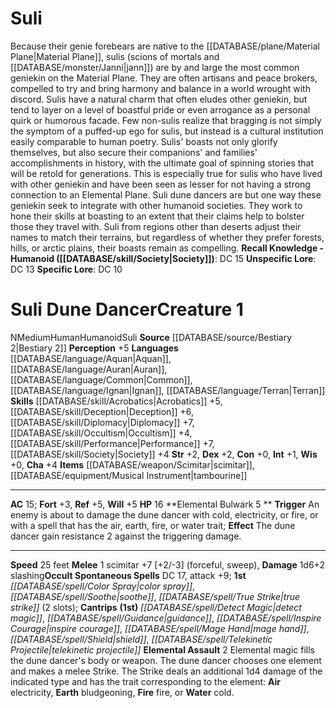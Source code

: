 ﻿---
ac: '15'
alignment: N
charisma: '+4'
constitution: '+0'
creature_ability:
- Elemental Assault
- Elemental Bulwark
creature_family: '[[DATABASE/monsterfamily/Geniekin|Geniekin]]'
dexterity: '+2'
fortitude: '+3'
hp: '16'
id: '761'
intelligence: '+1'
land_speed: '25'
language:
- '[[DATABASE/language/Aquan|Aquan]]'
- '[[DATABASE/language/Auran|Auran]]'
- '[[DATABASE/language/Common|Common]]'
- '[[DATABASE/language/Ignan|Ignan]]'
- '[[DATABASE/language/Terran|Terran]]'
level: '1'
max_speed: '25'
name: Suli Dune Dancer
perception: '+5'
rarity: Common
reflex: '+5'
size: Medium
skill:
- '[[DATABASE/skill/Acrobatics|Acrobatics]] +5'
- '[[DATABASE/skill/Deception|Deception]] +6'
- '[[DATABASE/skill/Diplomacy|Diplomacy]] +7'
- '[[DATABASE/skill/Occultism|Occultism]] +4'
- '[[DATABASE/skill/Performance|Performance]] +7'
- '[[DATABASE/skill/Society|Society]] +4'
source: '[[DATABASE/source/Bestiary 2|Bestiary 2]]'
speed:
- 25 feet
spell:
- '[[DATABASE/spell/Color Spray|Color Spray]]'
- '[[DATABASE/spell/Detect Magic|DetectMagic]]'
- '[[DATABASE/spell/Guidance|Guidance]]'
- '[[DATABASE/spell/Inspire Courage|Inspire Courage]]'
- '[[DATABASE/spell/Mage Hand|Mage Hand]]'
- '[[DATABASE/spell/Shield|Shield]]'
- '[[DATABASE/spell/Soothe|Soothe]]'
- '[[DATABASE/spell/Telekinetic Projectile|Telekinetic Projectile]]'
- '[[DATABASE/spell/True Strike|True Strike]]'
strength: '+2'
strength_req: '2'
strongest_save:
- Reflex
- Will
trait:
- '[[DATABASE/trait/Human|Human]]'
- '[[DATABASE/trait/Humanoid|Humanoid]]'
- '[[DATABASE/trait/Suli|Suli]]'
type: Creature
weakest_save:
- Fortitude
will: '+5'
wisdom: '+0'

---
# Suli

Because their genie forebears are native to the [[DATABASE/plane/Material Plane|Material Plane]], sulis (scions of mortals and [[DATABASE/monster/Janni|jann]]) are by and large the most common geniekin on the Material Plane. They are often artisans and peace brokers, compelled to try and bring harmony and balance in a world wrought with discord.
 Sulis have a natural charm that often eludes other geniekin, but tend to layer on a level of boastful pride or even arrogance as a personal quirk or humorous facade. Few non-sulis realize that bragging is not simply the symptom of a puffed-up ego for sulis, but instead is a cultural institution easily comparable to human poetry. Sulis' boasts not only glorify themselves, but also secure their companions' and families' accomplishments in history, with the ultimate goal of spinning stories that will be retold for generations. This is especially true for sulis who have lived with other geniekin and have been seen as lesser for not having a strong connection to an Elemental Plane.
 Suli dune dancers are but one way these geniekin seek to integrate with other humanoid societies. They work to hone their skills at boasting to an extent that their claims help to bolster those they travel with. Suli from regions other than deserts adjust their names to match their terrains, but regardless of whether they prefer forests, hills, or arctic plains, their boasts remain as compelling.
**Recall Knowledge - Humanoid ([[DATABASE/skill/Society|Society]])**: DC 15
**Unspecific Lore**: DC 13
**Specific Lore**: DC 10

# Suli Dune Dancer<span class="item-type">Creature 1</span>

<span class="trait-alignment item-trait">N</span><span class="trait-size item-trait">Medium</span><span class="item-trait">Human</span><span class="item-trait">Humanoid</span><span class="item-trait">Suli</span>
**Source** [[DATABASE/source/Bestiary 2|Bestiary 2]] 
**Perception** +5
**Languages** [[DATABASE/language/Aquan|Aquan]], [[DATABASE/language/Auran|Auran]], [[DATABASE/language/Common|Common]], [[DATABASE/language/Ignan|Ignan]], [[DATABASE/language/Terran|Terran]]
**Skills** [[DATABASE/skill/Acrobatics|Acrobatics]] +5, [[DATABASE/skill/Deception|Deception]] +6, [[DATABASE/skill/Diplomacy|Diplomacy]] +7, [[DATABASE/skill/Occultism|Occultism]] +4, [[DATABASE/skill/Performance|Performance]] +7, [[DATABASE/skill/Society|Society]] +4
**Str** +2, **Dex** +2, **Con** +0, **Int** +1, **Wis** +0, **Cha** +4
**Items** [[DATABASE/weapon/Scimitar|scimitar]], [[DATABASE/equipment/Musical Instrument|tambourine]]

---
**AC** 15; **Fort** +3, **Ref** +5, **Will** +5
**HP** 16
<span class="in-box-ability">**Elemental Bulwark <span class="action-icon">5</span> ** **Trigger** An enemy is about to damage the dune dancer with cold, electricity, or fire, or with a spell that has the air, earth, fire, or water trait; **Effect** The dune dancer gain resistance 2 against the triggering damage.</span>

---
**Speed** 25 feet
<span class="in-box-ability">**Melee** <span class="action-icon">1</span> scimitar +7 [+2/-3] (forceful, sweep), **Damage** 1d6+2 slashing</span>**Occult Spontaneous Spells** DC 17, attack +9; **1st** _[[DATABASE/spell/Color Spray|color spray]]_, _[[DATABASE/spell/Soothe|soothe]]_, _[[DATABASE/spell/True Strike|true strike]]_ (2 slots); **Cantrips** **(1st)** _[[DATABASE/spell/Detect Magic|detect magic]]_, _[[DATABASE/spell/Guidance|guidance]]_, _[[DATABASE/spell/Inspire Courage|inspire courage]]_, _[[DATABASE/spell/Mage Hand|mage hand]]_, _[[DATABASE/spell/Shield|shield]]_, _[[DATABASE/spell/Telekinetic Projectile|telekinetic projectile]]_
<span class="in-box-ability">**Elemental Assault** <span class="action-icon">2</span> Elemental magic fills the dune dancer's body or weapon. The dune dancer chooses one element and makes a melee Strike. The Strike deals an additional 1d4 damage of the indicated type and has the trait corresponding to the element: **Air** electricity, **Earth** bludgeoning, **Fire** fire, or **Water** cold.</span>